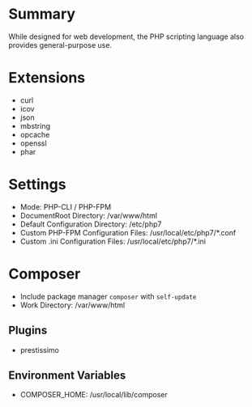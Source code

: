 # Summary
While designed for web development, the PHP scripting language also provides general-purpose use.

# Extensions
- curl
- icov
- json
- mbstring
- opcache
- openssl
- phar

# Settings
- Mode: PHP-CLI / PHP-FPM
- DocumentRoot Directory: /var/www/html
- Default Configuration Directory: /etc/php7
- Custom PHP-FPM Configuration Files: /usr/local/etc/php7/*.conf
- Custom .ini Configuration Files: /usr/local/etc/php7/*.ini

# Composer
- Include package manager `composer` with `self-update`
- Work Directory: /var/www/html

## Plugins
- prestissimo

## Environment Variables
- COMPOSER_HOME: /usr/local/lib/composer
